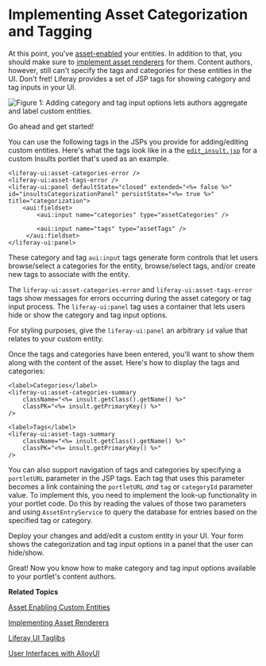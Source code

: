 # Implementing Asset Categorization and Tagging [](id=implementing-asset-categorization-and-tagging)

<!--
Testing Notes:

The starting example portlet for this tutorial is at ...
liferay-docs/develop/tutorials/code/tutorials-sdk/portlets/asset-framework-02-asset-enable-insults-portlet

On completing this tutorial, the example portlet looks like the portlet at ...
liferay-docs/develop/tutorials/code/tutorials-sdk/portlets/asset-framework-03-end-insults-portlet

Make sure to read their README files.
-->

At this point, you've [asset-enabled](/develop/tutorials/-/knowledge_base/6-2/adding-updating-and-deleting-assets-for-custom-entities)
your entities. In addition to that, you should make sure to [implement asset renderers](/develop/learning-paths/mvc/-/knowledge_base/6-2/implementing-asset-renderers)
for them. Content authors, however, still can't specify the tags and categories
for these entities in the UI. Don't fret! Liferay provides a set of JSP tags for
showing category and tag inputs in your UI. 

![Figure 1: Adding category and tag input options lets authors aggregate and label custom entities.](../../images/asset-fw-categories-and-tags-options.png)

Go ahead and get started! 

You can use the following tags in the JSPs you provide for adding/editing custom
entities. Here's what the tags look like in a the [`edit_insult.jsp`](https://github.com/liferay/liferay-docs/blob/6.2.x/develop/tutorials/code/tutorials-sdk/portlets/asset-framework-03-end-insults-portlet/docroot/html/insult/edit_insult.jsp) 
for a custom Insults portlet that's used as an example. 

    <liferay-ui:asset-categories-error />
    <liferay-ui:asset-tags-error />
    <liferay-ui:panel defaultState="closed" extended="<%= false %>" id="insultsCategorizationPanel" persistState="<%= true %>" title="categorization">
        <aui:fieldset>
            <aui:input name="categories" type="assetCategories" />

            <aui:input name="tags" type="assetTags" />
         </aui:fieldset>
    </liferay-ui:panel>

These category and tag `aui:input` tags generate form controls that let users
browse/select a categories for the entity, browse/select tags, and/or create new
tags to associate with the entity. 

The `liferay-ui:asset-categories-error` and `liferay-ui:asset-tags-error` tags
show messages for errors occurring during the asset category or tag
input process. The `liferay-ui:panel` tag uses a container that lets users hide
or show the category and tag input options.

For styling purposes, give the `liferay-ui:panel` an arbitrary `id` value that
relates to your custom entity. 

<!--

Until we implement this in a solution portlet, we'll leave it out. - Jim

Actually, the whole point of tutorials is not to have solution portlets, but
just snippets of code. Solution portlets are for Learning Paths. If we want to
use solution portlets, that's fine, but we definitely shouldn't keep from
documenting something in a tutorial just because we don't have it in a working
portlet. -Rich
-->

Once the tags and categories have been entered, you'll want to show them along
with the content of the asset. Here's how to display the tags and categories: 
 
    <label>Categories</label>
    <liferay-ui:asset-categories-summary
        className="<%= insult.getClass().getName() %>"
        classPK="<%= insult.getPrimaryKey() %>"
    />

    <label>Tags</label>
    <liferay-ui:asset-tags-summary
        className="<%= insult.getClass().getName() %>"
        classPK="<%= insult.getPrimaryKey() %>"
    />

You can also support navigation of tags and categories by specifying a
`portletURL` parameter in the JSP tags. Each tag that uses this parameter
becomes a link containing the `portletURL` *and* `tag` or `categoryId` parameter
value. To implement this, you need to implement the look-up functionality in
your portlet code. Do this by reading the values of those two parameters and
using `AssetEntryService` to query the database for entries based on the
specified tag or category. 

Deploy your changes and add/edit a custom entity in your UI. Your form shows the
categorization and tag input options in a panel that the user can hide/show. 

Great! Now you know how to make category and tag input options available to your
portlet's content authors. 

**Related Topics**

[Asset Enabling Custom Entities](/develop/learning-paths/mvc/-/knowledge_base/6-2/asset-enabling-custom-entities)

[Implementing Asset Renderers](/develop/learning-paths/mvc/-/knowledge_base/6-2/implementing-asset-renderers)

[Liferay UI Taglibs](/develop/tutorials/-/knowledge_base/6-2/liferay-ui-taglibs)

[User Interfaces with AlloyUI](/develop/tutorials/-/knowledge_base/6-2/alloyui)
